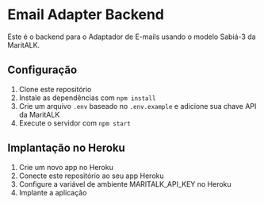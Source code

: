 # Email Adapter Backend

Este é o backend para o Adaptador de E-mails usando o modelo Sabiá-3 da MaritALK.

## Configuração

1. Clone este repositório
2. Instale as dependências com `npm install`
3. Crie um arquivo `.env` baseado no `.env.example` e adicione sua chave API da MaritALK
4. Execute o servidor com `npm start`

## Implantação no Heroku

1. Crie um novo app no Heroku
2. Conecte este repositório ao seu app Heroku
3. Configure a variável de ambiente MARITALK_API_KEY no Heroku
4. Implante a aplicação

